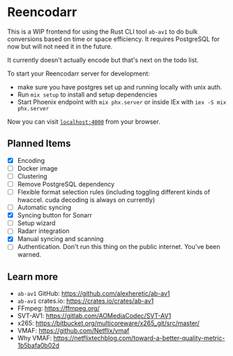 # Reencodarr

This is a WIP frontend for using the Rust CLI tool `ab-av1` to do bulk conversions based on time or space efficiency. It requires PostgreSQL for now but will not need it in the future.

It currently doesn't actually encode but that's next on the todo list.

To start your Reencodarr server for development:

  * make sure you have postgres set up and running locally with unix auth.
  * Run `mix setup` to install and setup dependencies
  * Start Phoenix endpoint with `mix phx.server` or inside IEx with `iex -S mix phx.server`

Now you can visit [`localhost:4000`](http://localhost:4000) from your browser.

## Planned Items

  - [x] Encoding
  - [ ] Docker image
  - [ ] Clustering
  - [ ] Remove PostgreSQL dependency
  - [ ] Flexible format selection rules (including toggling different kinds of hwaccel. cuda decoding is always on currently)
  - [ ] Automatic syncing
  - [x] Syncing button for Sonarr
  - [ ] Setup wizard
  - [ ] Radarr integration
  - [x] Manual syncing and scanning
  - [ ] Authentication. Don't run this thing on the public internet. You've been warned.

## Learn more

  * `ab-av1` GitHub: https://github.com/alexheretic/ab-av1
  * `ab-av1` crates.io: https://crates.io/crates/ab-av1
  * FFmpeg: https://ffmpeg.org/
  * SVT-AV1: https://gitlab.com/AOMediaCodec/SVT-AV1
  * x265: https://bitbucket.org/multicoreware/x265_git/src/master/
  * VMAF: https://github.com/Netflix/vmaf
  * Why VMAF: https://netflixtechblog.com/toward-a-better-quality-metric-1b5bafa0b02d
